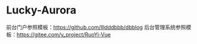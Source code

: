 # Lucky-Aurora
前台门户参照模板：https://github.com/llldddbbb/dbblog
后台管理系统参照模板：https://gitee.com/y_project/RuoYi-Vue
